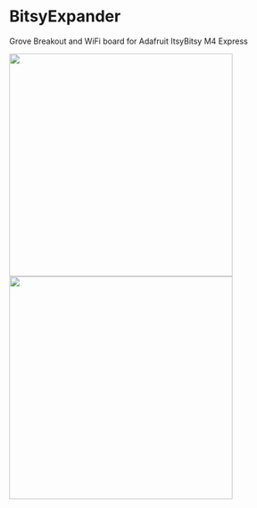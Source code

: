 # BitsyExpander
Grove Breakout and WiFi board for Adafruit ItsyBitsy M4 Express


<img src="https://github.com/id-studiolab/BitsyExpander/blob/main/ItsyBitsy%20Expander%20v1.1/Assets/Preview_Top.png" width="400px">   <img src="https://github.com/id-studiolab/BitsyExpander/blob/main/ItsyBitsy%20Expander%20v1.1/Assets/Preview_Back.png" width="400px">
